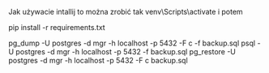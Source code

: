 Jak używacie intallij to można zrobić tak
venv\Scripts\activate i potem 

pip install -r requirements.txt


pg_dump -U postgres -d mgr -h localhost -p 5432 -F c -f backup.sql
psql -U postgres -d mgr -h localhost -p 5432 -f backup.sql
pg_restore -U postgres -d mgr -h localhost -p 5432 -F c backup.sql